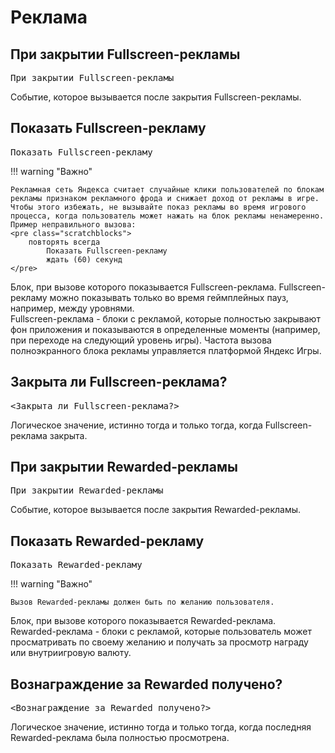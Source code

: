 # Реклама

## При закрытии Fullscreen-рекламы
<pre class="scratchblocks">
При закрытии Fullscreen-рекламы
</pre>  
Событие, которое вызывается после закрытия Fullscreen-рекламы.  

## Показать Fullscreen-рекламу
<pre class="scratchblocks">
Показать Fullscreen-рекламу
</pre>  
!!! warning "Важно"

    Рекламная сеть Яндекса считает случайные клики пользователей по блокам рекламы признаком рекламного фрода и снижает доход от рекламы в игре.  
    Чтобы этого избежать, не вызывайте показ рекламы во время игрового процесса, когда пользователь может нажать на блок рекламы ненамеренно.  
    Пример неправильного вызова:  
    <pre class="scratchblocks">
        повторять всегда
            Показать Fullscreen-рекламу
            ждать (60) секунд
    </pre>



Блок, при вызове которого показывается Fullscreen-реклама. Fullscreen-рекламу можно показывать только во время геймплейных пауз, например, между уровнями.  
Fullscreen-реклама - блоки с рекламой, которые полностью закрывают фон приложения и показываются в определенные моменты (например, при переходе на следующий уровень игры). Частота вызова полноэкранного блока рекламы управляется платформой Яндекс Игры.   

## Закрыта ли Fullscreen-реклама?
<pre class="scratchblocks">
&ltЗакрыта ли Fullscreen-реклама?&gt
</pre>  
Логическое значение, истинно тогда и только тогда, когда Fullscreen-реклама закрыта.

## При закрытии Rewarded-рекламы
<pre class="scratchblocks">
При закрытии Rewarded-рекламы
</pre>  
Событие, которое вызывается после закрытия Rewarded-рекламы.  

## Показать Rewarded-рекламу
<pre class="scratchblocks">
Показать Rewarded-рекламу
</pre>  
!!! warning "Важно"

    Вызов Rewarded-рекламы должен быть по желанию пользователя.

Блок, при вызове которого показывается Rewarded-реклама.  
Rewarded-реклама - блоки с рекламой, которые пользователь может просматривать по своему желанию и получать за просмотр награду или внутриигровую валюту.  

## Вознаграждение за Rewarded получено?
<pre class="scratchblocks">
&ltВознаграждение за Rewarded получено?&gt
</pre>  
Логическое значение, истинно тогда и только тогда, когда последняя Rewarded-реклама была полностью просмотрена.  
